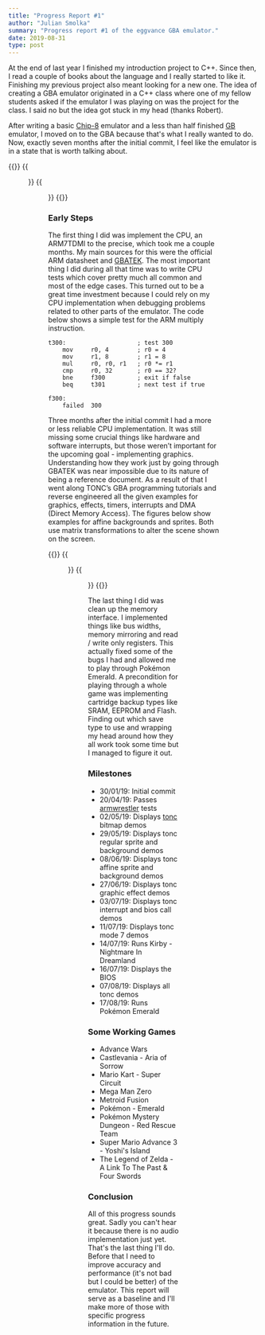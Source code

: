 ```yaml
---
title: "Progress Report #1"
author: "Julian Smolka"
summary: "Progress report #1 of the eggvance GBA emulator."
date: 2019-08-31
type: post
---
```

At the end of last year I finished my introduction project to C++. Since then, I read a couple of books about the language and I really started to like it. Finishing my previous project also meant looking for a new one. The idea of creating a GBA emulator originated in a C++ class where one of my fellow students asked if the emulator I was playing on was the project for the class. I said no but the idea got stuck in my head (thanks Robert).

After writing a basic [Chip-8](https://github.com/jsmolka/sandbox-cpp/tree/master/chip8) emulator and a less than half finished [GB](https://github.com/jsmolka/egg-gb) emulator, I moved on to the GBA because that's what I really wanted to do. Now, exactly seven months after the initial commit, I feel like the emulator is in a state that is worth talking about.

{{<figures>}}
  {{<figure src="eggvance/pokemon-emerald.png" caption="Figure 1 - Pokemon Emerald">}}
  {{<figure src="eggvance/yoshis-island.png" caption="Figure 2 - Yoshi's Island">}}
{{</figures>}}

### Early Steps
The first thing I did was implement the CPU, an ARM7TDMI to the precise, which took me a couple months. My main sources for this were the official ARM datasheet and [GBATEK](https://problemkaputt.de/gbatek.htm). The most important thing I did during all that time was to write CPU tests which cover pretty much all common and most of the edge cases. This turned out to be a great time investment because I could rely on my CPU implementation when debugging problems related to other parts of the emulator. The code below shows a simple test for the ARM multiply instruction.

```armasm
t300:                    ; test 300
    mov     r0, 4        ; r0 = 4
    mov     r1, 8        ; r1 = 8
    mul     r0, r0, r1   ; r0 *= r1
    cmp     r0, 32       ; r0 == 32?
    bne     f300         ; exit if false
    beq     t301         ; next test if true

f300:
    failed  300
```

Three months after the initial commit I had a more or less reliable CPU implementation. It was still missing some crucial things like hardware and software interrupts, but those weren’t important for the upcoming goal - implementing graphics. Understanding how they work just by going through GBATEK was near impossible due to its nature of being a reference document. As a result of that I went along TONC’s GBA programming tutorials and reverse engineered all the given examples for graphics, effects, timers, interrupts and DMA (Direct Memory Access). The figures below show examples for affine backgrounds and sprites. Both use matrix transformations to alter the scene shown on the screen.

{{<figures>}}
  {{<figure src="eggvance/tonc-sbb-aff.png" caption="Figure 3 - Affine tiled background">}}
  {{<figure src="eggvance/tonc-obj-aff.png" caption="Figure 4 - Affine sprite">}}
{{</figures>}}

The last thing I did was clean up the memory interface. I implemented things like bus widths, memory mirroring and read / write only registers. This actually fixed some of the bugs I had and allowed me to play through Pokémon Emerald. A precondition for playing through a whole game was implementing cartridge backup types like SRAM, EEPROM and Flash. Finding out which save type to use and wrapping my head around how they all work took some time but I managed to figure it out.


### Milestones
- 30/01/19: Initial commit
- 20/04/19: Passes [armwrestler](https://github.com/Emu-Docs/Emu-Docs/tree/master/Game%20Boy%20Advance/test_roms/arm_wrestler) tests
- 02/05/19: Displays [tonc](https://www.coranac.com/tonc/text/) bitmap demos
- 29/05/19: Displays tonc regular sprite and background demos
- 08/06/19: Displays tonc affine sprite and background demos
- 27/06/19: Displays tonc graphic effect demos
- 03/07/19: Displays tonc interrupt and bios call demos
- 11/07/19: Displays tonc mode 7 demos
- 14/07/19: Runs Kirby - Nightmare In Dreamland
- 16/07/19: Displays the BIOS
- 07/08/19: Displays all tonc demos
- 17/08/19: Runs Pokémon Emerald

### Some Working Games
- Advance Wars
- Castlevania - Aria of Sorrow
- Mario Kart - Super Circuit
- Mega Man Zero
- Metroid Fusion
- Pokémon - Emerald
- Pokémon Mystery Dungeon - Red Rescue Team
- Super Mario Advance 3 - Yoshi's Island
- The Legend of Zelda - A Link To The Past & Four Swords

### Conclusion
All of this progress sounds great. Sadly you can't hear it because there is no audio implementation just yet. That's the last thing I'll do. Before that I need to improve accuracy and performance (it's not bad but I could be better) of the emulator. This report will serve as a baseline and I'll make more of those with specific progress information in the future.
